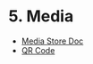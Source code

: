 # 5. Media 

- [Media Store Doc](https://developer.android.com/training/data-storage/shared/media)
- [QR Code](https://medium.com/cashify-engineering/barcode-reader-using-google-mobile-vision-88b3e9f31668)